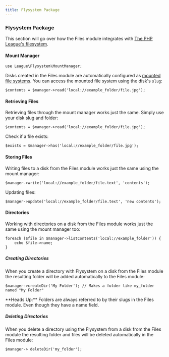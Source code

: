 ```yaml
---
title: Flysystem Package
---
```


### Flysystem Package

This section will go over how the Files module integrates with [The PHP League's filesystem](https://flysystem.thephpleague.com/).


#### Mount Manager
    use League\Flysystem\MountManager;

Disks created in the Files module are automatically configured as [mounted file systems](https://flysystem.thephpleague.com/mount-manager/). You can access the mounted file system using the disk's `slug`:

    $contents = $manager->read('local://example_folder/file.jpg');


#### Retrieving Files

Retrieving files through the mount manager works just the same. Simply use your disk slug and folder:

    $contents = $manager->read('local://example_folder/file.jpg');

Check if a file exists:

    $exists = $manager->has('local://example_folder/file.jpg');


#### Storing Files

Writing files to a disk from the Files module works just the same using the mount manager:

    $manager->write('local://example_folder/file.text', 'contents');

Updating files:

    $manager->update('local://example_folder/file.text', 'new contents');


#### Directories

Working with directories on a disk from the Files module works just the same using the mount manager too:

    foreach ($file in $manager->listContents('local://example_folder')) {
        echo $file->name;
    }


##### Creating Directories

When you create a directory with Flysystem on a disk from the Files module the resulting folder will be added automatically to the Files module:

    $manager->createDir('My Folder'); // Makes a folder like my_folder named "My Folder"

<div class="alert alert-danger">**Heads Up:** Folders are always referred to by their slugs in the Files module. Even though they have a name field.</div>


##### Deleting Directories

When you delete a directory using the Flysystem from a disk from the Files module the resulting folder and files will be deleted automatically in the Files module:

    $manager-> deleteDir('my_folder');
